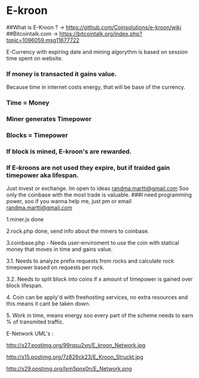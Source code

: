 # E-kroon
##What is E-Kroon ? -> https://github.com/Coinsolutions/e-kroon/wiki
##Bitcointalk.com -> https://bitcointalk.org/index.php?topic=1096059.msg11677722

E-Currency with expiring date and mining algorythm is based on session time spent on website.
### If money is transacted it gains value.
Because time in internet costs energy, that will be base of the currency.
### Time = Money
### Miner generates Timepower
### Blocks = Timepower
### If block is mined, E-kroon's are rewarded.
### If E-kroons are not used they expire, but if traided gain timepower aka lifespan.
Just invest or exchange.
Im open to ideas randma.martti@gmail.com
Soo only the coinbase with the most trade is valuable.
###I need programming power, soo if you wanna help me, just pm or email randma.martti@gmail.com <p>
1.miner.js done<p>
2.rock.php done, send info about the miners to coinbase.<p>
3.coinbase.php - Needs user-enviroment to use the coin with statical money that moves in time and gains value.<p>
  3.1. Needs to analyze prefix requests from rocks and calculate rock timepower based on requests per rock.<p>
  3.2. Needs to split block into coins if x amount of timepower is gained over block lifespan.<p>
4. Coin can be apply'd with freehosting services, no extra resources and this means it cant be taken down.<p>
5. Work in time, means energy soo every part of the scheme needs to earn % of transmited traffic.<p>

E-Network UML's : <p>
http://s27.postimg.org/99rqsu2vn/E_kroon_Network.jpg<p>
http://s15.postimg.org/7z826ck23/E_Kroon_Struckt.jpg<p>
http://s29.postimg.org/lxm5pnx0n/E_Network.png<p>
